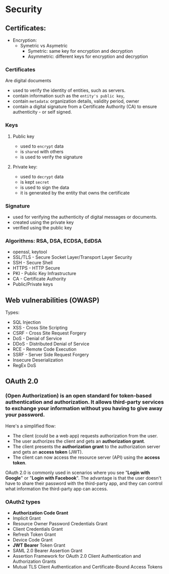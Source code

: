 # Security

## Certificates:
  - Encryption:
      - Symetric vs Asymetric
          - Symetric: same key for encryption and decryption
          - Asymmetric: different keys for encryption and decryption

### Certificates 
  Are digital documents
  - used to verify the identity of entities, such as servers. 
  - contain information such as the `entity's public key`, 
  - contain `metadata`: organization details, validity period, owner
  - contain a digital signature from a Certificate Authority (CA) to ensure authenticity - or self signed.
         
### Keys
  1. Public key 
     - used to `encrypt` data
     - is `shared` with others
     - is used to verify the signature

  2. Private key: 
     - used to `decrypt` data
     - is kept `secret`
     - is used to sign the data
     - it is generated by the entity that owns the certificate

### Signature
  - used for verifying the authenticity of digital messages or documents.
  - created using the private key
  - verified using the public key

### Algorithms: RSA, DSA, ECDSA, EdDSA

  - openssl, keytool
  - SSL/TLS - Secure Socket Layer/Transport Layer Security
  - SSH - Secure Shell
  - HTTPS - HTTP Secure
  - PKI - Public Key Infrastructure
  - CA - Certificate Authority
  - Public/Private keys

## Web vulnerabilities (OWASP)

Types:
- SQL Injection
- XSS - Cross Site Scripting
- CSRF - Cross Site Request Forgery
- DoS - Denial of Service
- DDoS - Distributed Denial of Service
- RCE - Remote Code Execution
- SSRF - Server Side Request Forgery
- Insecure Deserialization
- RegEx DoS

## OAuth 2.0

### (Open Authorization) is an open standard for token-based authentication and authorization. It allows third-party services to exchange your information without you having to give away your password.

Here's a simplified flow:

- The client (could be a web app) requests authorization from the user.
- The user authorizes the client and gets an **authorization grant**.
- The client presents the **authorization grant** to the authorization server and gets an **access token** (JWT).
- The client can now access the resource server (API) using the **access token**.

OAuth 2.0 is commonly used in scenarios where you see "**Login with Google**" or "**Login with Facebook**".
The advantage is that the user doesn't have to share their password with the third-party app, and they can control what information the third-party app can access.

### OAuth2 types

- **Authorization Code Grant**
- Implicit Grant
- Resource Owner Password Credentials Grant
- Client Credentials Grant
- Refresh Token Grant
- Device Code Grant
- **JWT Bearer** Token Grant
- SAML 2.0 Bearer Assertion Grant
- Assertion Framework for OAuth 2.0 Client Authentication and Authorization Grants
- Mutual TLS Client Authentication and Certificate-Bound Access Tokens
